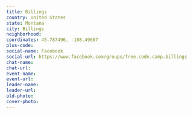 ```yaml
---
title: Billings
country: United States
state: Montana
city: Billings
neighborhood: 
coordinates: 45.787496, -108.49607
plus-code:
social-name: Facebook
social-url: https://www.facebook.com/groups/free.code.camp.billings
chat-name:
chat-url:
event-name:
event-url:
leader-name:
leader-url:
old-photo: 
cover-photo:
---
```

